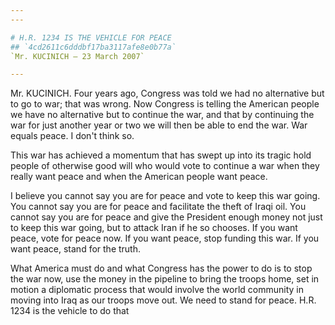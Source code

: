 ```yaml
---
---

# H.R. 1234 IS THE VEHICLE FOR PEACE
## `4cd2611c6dddbf17ba3117afe8e0b77a`
`Mr. KUCINICH — 23 March 2007`

---
```



Mr. KUCINICH. Four years ago, Congress was told we had no alternative 
but to go to war; that was wrong. Now Congress is telling the American 
people we have no alternative but to continue the war, and that by 
continuing the war for just another year or two we will then be able to 
end the war. War equals peace. I don't think so.

This war has achieved a momentum that has swept up into its tragic 
hold people of otherwise good will who would vote to continue a war 
when they really want peace and when the American people want peace.

I believe you cannot say you are for peace and vote to keep this war 
going. You cannot say you are for peace and facilitate the theft of 
Iraqi oil. You cannot say you are for peace and give the President 
enough money not just to keep this war going, but to attack Iran if he 
so chooses. If you want peace, vote for peace now. If you want peace, 
stop funding this war. If you want peace, stand for the truth.

What America must do and what Congress has the power to do is to stop 
the war now, use the money in the pipeline to bring the troops home, 
set in motion a diplomatic process that would involve the world 
community in moving into Iraq as our troops move out. We need to stand 
for peace. H.R. 1234 is the vehicle to do that
